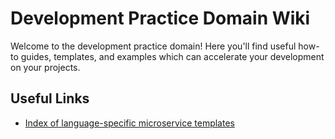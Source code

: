 # Development Practice Domain Wiki

Welcome to the development practice domain! Here you'll find useful
how-to guides, templates, and examples which can accelerate your 
development on your projects.

## Useful Links

* [Index of language-specific microservice templates](./templates/Language-Specific-Microservice-Starters.md)


